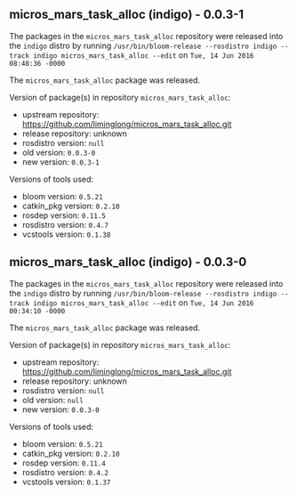 ## micros_mars_task_alloc (indigo) - 0.0.3-1

The packages in the `micros_mars_task_alloc` repository were released into the `indigo` distro by running `/usr/bin/bloom-release --rosdistro indigo --track indigo micros_mars_task_alloc --edit` on `Tue, 14 Jun 2016 08:48:36 -0000`

The `micros_mars_task_alloc` package was released.

Version of package(s) in repository `micros_mars_task_alloc`:

- upstream repository: https://github.com/liminglong/micros_mars_task_alloc.git
- release repository: unknown
- rosdistro version: `null`
- old version: `0.0.3-0`
- new version: `0.0.3-1`

Versions of tools used:

- bloom version: `0.5.21`
- catkin_pkg version: `0.2.10`
- rosdep version: `0.11.5`
- rosdistro version: `0.4.7`
- vcstools version: `0.1.38`


## micros_mars_task_alloc (indigo) - 0.0.3-0

The packages in the `micros_mars_task_alloc` repository were released into the `indigo` distro by running `/usr/bin/bloom-release --rosdistro indigo --track indigo micros_mars_task_alloc --edit` on `Tue, 14 Jun 2016 00:34:10 -0000`

The `micros_mars_task_alloc` package was released.

Version of package(s) in repository `micros_mars_task_alloc`:

- upstream repository: https://github.com/liminglong/micros_mars_task_alloc.git
- release repository: unknown
- rosdistro version: `null`
- old version: `null`
- new version: `0.0.3-0`

Versions of tools used:

- bloom version: `0.5.21`
- catkin_pkg version: `0.2.10`
- rosdep version: `0.11.4`
- rosdistro version: `0.4.2`
- vcstools version: `0.1.37`


